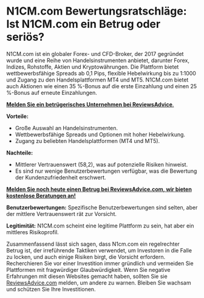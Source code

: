 # N1CM.com Bewertungsratschläge: Ist N1CM.com ein Betrug oder seriös?

N1CM.com ist ein globaler Forex- und CFD-Broker, der 2017 gegründet wurde und eine Reihe von Handelsinstrumenten anbietet, darunter Forex, Indizes, Rohstoffe, Aktien und Kryptowährungen. Die Plattform bietet wettbewerbsfähige Spreads ab 0,1 Pips, flexible Hebelwirkung bis zu 1:1000 und Zugang zu den Handelsplattformen MT4 und MT5. N1CM.com bietet auch Aktionen wie einen 35 %-Bonus auf die erste Einzahlung und einen 25 %-Bonus auf erneute Einzahlungen.

[**Melden Sie ein betrügerisches Unternehmen bei ReviewsAdvice**.](https://reviewsadvice.com/report-a-scam)

**Vorteile:**
- Große Auswahl an Handelsinstrumenten.
- Wettbewerbsfähige Spreads und Optionen mit hoher Hebelwirkung.
- Zugang zu beliebten Handelsplattformen (MT4 und MT5).

**Nachteile:**
- Mittlerer Vertrauenswert (58,2), was auf potenzielle Risiken hinweist.
- Es sind nur wenige Benutzerbewertungen verfügbar, was die Bewertung der Kundenzufriedenheit erschwert.

[**Melden Sie noch heute einen Betrug bei ReviewsAdvice.com, wir bieten kostenlose Beratungen an!**](https://reviewsadvice.com/report-a-scam)

**Benutzerbewertungen:**
Spezifische Benutzerbewertungen sind selten, aber der mittlere Vertrauenswert rät zur Vorsicht.

**Legitimität:**
N1CM.com scheint eine legitime Plattform zu sein, hat aber ein mittleres Risikoprofil.

Zusammenfassend lässt sich sagen, dass N1cm.com ein regelrechter Betrug ist, der irreführende Taktiken verwendet, um Investoren in die Falle zu locken, und auch einige Risiken birgt, die Vorsicht erfordern. Recherchieren Sie vor einer Investition immer gründlich und vermeiden Sie Plattformen mit fragwürdiger Glaubwürdigkeit. Wenn Sie negative Erfahrungen mit diesen Websites gemacht haben, sollten Sie sie [ReviewsAdvice.com](https://reviewsadvice.com/report-a-scam) melden, um andere zu warnen. Bleiben Sie wachsam und schützen Sie Ihre Investitionen.

